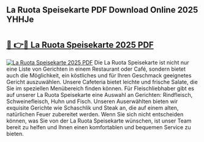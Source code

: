## La Ruota Speisekarte PDF Download Online 2025 YHHJe

# <h2><a href="http://gcdo4it.nevu.top/?p=La+Ruota+Speisekarte">🔗 👉🔴 La Ruota Speisekarte 2025 PDF</a></h2>

[![La Ruota Speisekarte 2025 PDF](https://i.imgur.com/dBaPXMq.png)](http://gcdo4it.nevu.top/?p=La+Ruota+Speisekarte)
Die La Ruota Speisekarte ist nicht nur eine Liste von Gerichten in einem Restaurant oder Café, sondern bietet auch die Möglichkeit, ein köstliches und für Ihren Geschmack geeignetes Gericht auszuwählen. Unsere Cafeteria bietet leichte und frische Salate, die Sie im speziellen Menübereich finden können. Für Fleischliebhaber gibt es auf unserer La Ruota Speisekarte eine Auswahl an Gerichten: Rindfleisch, Schweinefleisch, Huhn und Fisch. Unseren Auserwählten bieten wir exquisite Gerichte wie Schaschlik und Steak an, die auf einem alten, natürlichen Feuer zubereitet werden. Wenn Sie sich nicht entscheiden können, was Sie von der La Ruota Speisekarte wünschen, ist unser Team bereit zu helfen und Ihnen einen komfortablen und bequemen Service zu bieten.
